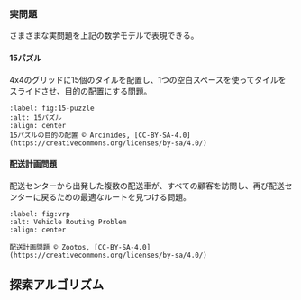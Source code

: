 ### 実問題

さまざまな実問題を上記の数学モデルで表現できる。

#### 15パズル

4x4のグリッドに15個のタイルを配置し、1つの空白スペースを使ってタイルをスライドさせ、目的の配置にする問題。

```{figure} https://upload.wikimedia.org/wikipedia/commons/d/d4/15-Puzzle_solved.png
:label: fig:15-puzzle
:alt: 15パズル
:align: center
15パズルの目的の配置 © Arcinides, [CC-BY-SA-4.0](https://creativecommons.org/licenses/by-sa/4.0/)
```

#### 配送計画問題

配送センターから出発した複数の配送車が、すべての顧客を訪問し、再び配送センターに戻るための最適なルートを見つける問題。

```{figure} https://upload.wikimedia.org/wikipedia/commons/8/8b/Illustration_of_the_Vehicle_Routing_Problem.svg
:label: fig:vrp
:alt: Vehicle Routing Problem
:align: center

配送計画問題 © Zootos, [CC-BY-SA-4.0](https://creativecommons.org/licenses/by-sa/4.0/)
```

## 探索アルゴリズム